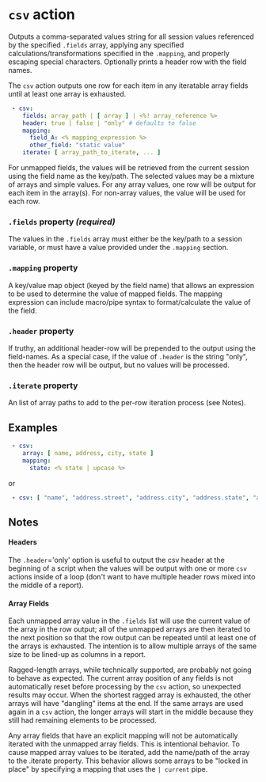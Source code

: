 # `csv` action

Outputs a comma-separated values string for all session values referenced by the specified `.fields` array, applying any specified calculations/transformations specified in the `.mapping`, and properly escaping special characters. Optionally prints a header row with the field names.

The `csv` action outputs one row for each item in any iteratable array fields until at least one array is exhausted.

```YAML
 - csv:
    fields: array_path | [ array ] | <%! array_reference %>
    header: true | false | "only" # defaults to false
    mapping:
      field_A: <% mapping_expression %>
      other_field: "static value"
    iterate: [ array_path_to_iterate, ... ]
```

For unmapped fields, the values will be retrieved from the current session using the field name as the key/path. The selected values may be a mixture of arrays and simple values. For any array values, one row will be output for each item in the array(s). For non-array values, the value will be used for each row.

### `.fields` property _(required)_
The values in the `.fields` array must either be the key/path to a session variable, or must have a value provided under the `.mapping` section.

### `.mapping` property
A key/value map object (keyed by the field name) that allows an expression to be used to determine the value of mapped fields. The mapping expression can include macro/pipe syntax to format/calculate the value of the field.

### `.header` property
If truthy, an additional header-row will be prepended to the output using the field-names. As a special case, if the value of `.header` is the string "only", then the header row will be output, but no values will be processed.

### `.iterate` property
An list of array paths to add to the per-row iteration process (see Notes).

## Examples
```YAML
 - csv:
    array: [ name, address, city, state ]
    mapping:
      state: <% state | upcase %>
```

 or

```YAML
 - csv: [ "name", "address.street", "address.city", "address.state", "address.zipcode", "ssn" ]
 ```

## Notes
#### Headers
The `.header`='only' option is useful to output the csv header at the beginning of a script when the values will be output with one or more `csv` actions inside of a loop (don't want to have multiple header rows mixed into the middle of a report).

#### Array Fields
Each unmapped array value in the `.fields` list will use the current value of the array in the row output; all of the unmapped arrays are then iterated to the next position so that the row output can be repeated until at least one of the arrays is exhausted. The intention is to allow multiple arrays of the same size to be lined-up as columns in a report.

Ragged-length arrays, while technically supported, are probably not going to behave as expected. The current array position of any fields is not automatically reset before processing by the `csv` action, so unexpected results may occur. When the shortest ragged array is exhausted, the other arrays will have "dangling" items at the end. If the same arrays are used again in a `csv` action, the longer arrays will start in the middle because they still had remaining elements to be processed.

Any array fields that have an explicit mapping will not be automatically iterated with the unmapped array fields. This is intentional behavior. To cause mapped array values to be iterated, add the name/path of the array to the .iterate property. This behavior allows some arrays to be "locked in place" by specifying a mapping that uses the `| current` pipe.
